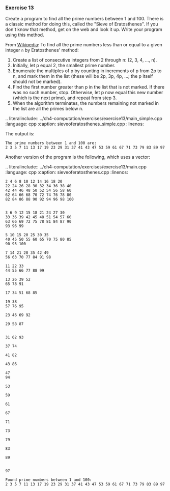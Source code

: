 ### Exercise 13

Create a program to find all the prime numbers between 1 and 100. 
There is a classic method for doing this, called the "Sieve of Eratosthenes".
If you don't know that method, get on the web and look it up. 
Write your program using this method.

From [Wikipedia](https://en.wikipedia.org/wiki/Sieve_of_Eratosthenes):
To find all the prime numbers less than or equal to a given integer `n` by Eratosthenes' method:

1. Create a list of consecutive integers from 2 through n: (2, 3, 4, ..., n).
2. Initially, let p equal 2, the smallest prime number.
3. Enumerate the multiples of p by counting in increments of p from 2p to n, and mark them in the list (these will be 2p, 3p, 4p, ...; the p itself should not be marked).
4. Find the first number greater than p in the list that is not marked. If there was no such number, stop. Otherwise, let p now equal this new number (which is the next prime), and repeat from step 3.
5. When the algorithm terminates, the numbers remaining not marked in the list are all the primes below n.


.. literalinclude:: ../ch4-computation/exercises/exercise13/main_simple.cpp
   :language: cpp
   :caption: sieveoferatosthenes_simple.cpp
   :linenos:

The output is:

```
The prime numbers between 1 and 100 are:
2 3 5 7 11 13 17 19 23 29 31 37 41 43 47 53 59 61 67 71 73 79 83 89 97 
```


Another version of the program is the following, which uses a vector: 

.. literalinclude:: ../ch4-computation/exercises/exercise13/main.cpp
   :language: cpp
   :caption: sieveoferatosthenes.cpp
   :linenos:


```
2 4 6 8 10 12 14 16 18 20 
22 24 26 28 30 32 34 36 38 40 
42 44 46 48 50 52 54 56 58 60 
62 64 66 68 70 72 74 76 78 80 
82 84 86 88 90 92 94 96 98 100 


3 6 9 12 15 18 21 24 27 30 
33 36 39 42 45 48 51 54 57 60 
63 66 69 72 75 78 81 84 87 90 
93 96 99 

5 10 15 20 25 30 35 
40 45 50 55 60 65 70 75 80 85 
90 95 100 

7 14 21 28 35 42 49 
56 63 70 77 84 91 98 

11 22 33 
44 55 66 77 88 99 

13 26 39 52 
65 78 91 

17 34 51 68 85 

19 38 
57 76 95 

23 46 69 92 

29 58 87 


31 62 93 

37 74 

41 82 

43 86 

47 
94 

53 

59 

61 

67 

71 

73 

79 

83 

89 


97 

Found prime numbers between 1 and 100: 
2 3 5 7 11 13 17 19 23 29 31 37 41 43 47 53 59 61 67 71 73 79 83 89 97 
```
